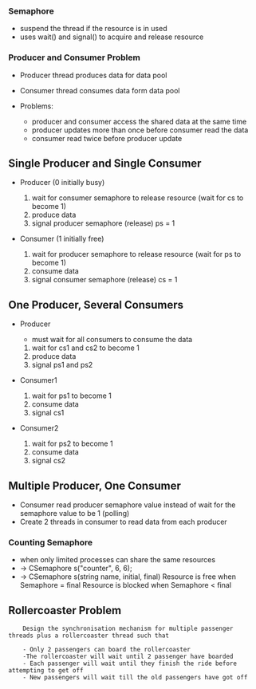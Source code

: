 ###  Semaphore
- suspend the thread if the resource is in used
- uses wait() and signal() to acquire and release resource
### Producer and Consumer Problem
- Producer thread produces data for data pool
- Consumer thread consumes data form data pool

- Problems: 
    - producer and consumer access the shared data at the same time
    - producer updates more than once before consumer read the data
    - consumer read twice before producer update

## Single Producer and Single Consumer
- Producer (0 initially busy)
    1. wait for consumer semaphore to release resource (wait for cs to become 1)
    2. produce data
    3. signal producer semaphore (release) ps = 1

- Consumer (1 initially free) 
    1. wait for producer semaphore to release resource (wait for ps to become 1)
    2. consume data
    3. signal consumer semaphore (release) cs = 1


## One Producer, Several Consumers
- Producer
    - must wait for all consumers to consume the data
    1. wait for cs1 and cs2 to become 1
    2. produce data
    3. signal ps1 and ps2

- Consumer1
    1. wait for ps1 to become 1
    2. consume data
    3. signal cs1

- Consumer2 
    1. wait for ps2 to become 1
    2. consume data
    3. signal cs2

## Multiple Producer, One Consumer
- Consumer read producer semaphore value instead of wait for the semaphore value to be 1 (polling)
- Create 2 threads in consumer to read data from each producer

### Counting Semaphore
- when only limited processes can share the same resources
- ->  CSemaphore s("counter", 6, 6);
- ->  CSemaphore s(string name, initial, final)
Resource is free when Semaphore = final
Resource is blocked when Semaphore < final

## Rollercoaster Problem
        Design the synchronisation mechanism for multiple passenger threads plus a rollercoaster thread such that

        - Only 2 passengers can board the rollercoaster
        -The rollercoaster will wait until 2 passenger have boarded
        - Each passenger will wait until they finish the ride before attempting to get off
        - New passengers will wait till the old passengers have got off